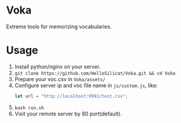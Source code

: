 # Voka
Extreme tools for memorizing vocabularies.


# Usage
1. Install python/nginx on your server.
2. `git clone https://github.com/HelloSilicat/Voka.git && cd Voka`
3. Prepare your voc.csv in `Voka/assets/`
4. Configure server ip and voc file name in `js/custom.js`, like:
   ```js
   let url = "http://localhost:9991/test.csv"; 
   ```
5. `bash run.sh`
6. Visit your remote server by 80 port(default).
